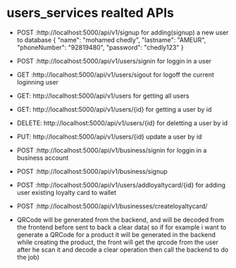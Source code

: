 # users_services realted APIs 
* POST :http://localhost:5000/api/v1/signup for adding(signup) a new user to database
    {
        "name": "mohamed chedly",
        "lastname": "AMEUR",
        "phoneNumber": "92819480",
        "password": "chedly123"
    }
* POST :http://localhost:5000/api/v1/users/signin for loggin in a user
* GET :http://localhost:5000/api/v1/users/sigout for logoff the current loginning user


* GET: http://localhost:5000/api/v1/users for getting all users
* GET: http://localhost:5000/api/v1/users/{id} for getting a user by id
* DELETE: http://localhost:5000/api/v1/users/{id} for deletting a user by id
* PUT: http://localhost:5000/api/v1/users/{id} update a user by id

* POST :http://localhost:5000/api/v1/business/signin for loggin in a business account
* POST :http://localhost:5000/api/v1/business/signup 

* POST :http://localhost:5000/api/v1/users/addloyaltycard/{id} for adding user existing loyalty card to wallet
* POST :http://localhost:5000/api/v1/businesses/createloyaltycard/


* QRCode will be generated from the backend, and will be decoded from the frontend before sent to back a clear data( so if for example i want to generate a QRCode for a product it will be generated in the backend while creating the product, the front will get the qrcode from the user after he scan it and decode a clear operation then call the backend to do the job)